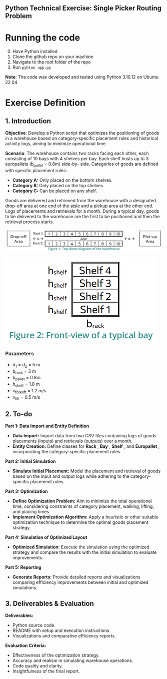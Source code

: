 ## Python Technical Exercise: Single Picker Routing Problem

# Running the code

0. Have Python installed
1. Clone the github repo on your machine
2. Navigate to the root folder of the repo
3. Run `pyhton app.py`

**Note**: The code was developed and tested using Python 3.10.12 on Ubuntu 22.04

# Exercise Definition

## 1. Introduction

**Objective**: Develop a Python script that optimizes the positioning of goods in a
warehouse based on category-specific placement rules and historical activity logs,
aiming to minimize operational time.

**Scenario**: The warehouse contains two racks facing each other, each consisting of 10
bays with 4 shelves per bay. Each shelf hosts up to 3 europallets (b<sub>pallet</sub> = 0.8m) side-by-
side. Categories of goods are defined with specific placement rules:

- **Category A:** Only placed on the bottom shelves.
- **Category B:** Only placed on the top shelves.
- **Category C:** Can be placed on any shelf.

Goods are delivered and retrieved from the warehouse with a designated drop-off area
at one end of the aisle and a pickup area at the other end. Logs of placements and
retrievals for a month. During a typical day, goods to be delivered to the warehouse are
the first to be positioned and then the retrieval process starts.

![Top-down diagram of the warehouse](static/img/figure1.png)

![Front-view of a typical bay](static/img/figure2.png)

### Parameters

- d<sub>1</sub> = d<sub>2</sub> = 5 m
- b<sub>rack</sub> = 3 m
- b<sub>pallet</sub> = 0.8m
- h<sub>shelf</sub> = 1.8 m
- v<sub>forklift</sub> = 1.2 m/s
- v<sub>lift</sub> = 0.5 m/s 


## 2. To-do

**Part 1: Data Import and Entity Definition**

- **Data Import:** Import data from two CSV files containing logs of goods
    placements (inputs) and retrievals (outputs) over a month.
- **Entity Creation:** Define classes for **Rack** , **Bay** , **Shelf** , and **Europallet** ,
    incorporating the category-specific placement rules.

**Part 2: Initial Simulation**

- **Simulate Initial Placement:** Model the placement and retrieval of goods based
    on the input and output logs while adhering to the category-specific
    placement rules.

**Part 3: Optimization**

- **Define Optimization Problem:** Aim to minimize the total operational time,
    considering constraints of category placement, walking, lifting, and placing
    times.
- **Implement Optimization Algorithm:** Apply a heuristic or other suitable
    optimization technique to determine the optimal goods placement strategy.

**Part 4: Simulation of Optimized Layout**

- **Optimized Simulation:** Execute the simulation using the optimized strategy
    and compare the results with the initial simulation to evaluate improvements.

**Part 5: Reporting**

- **Generate Reports:** Provide detailed reports and visualizations comparing
    efficiency improvements between initial and optimized simulations.

## 3. Deliverables & Evaluation

**Deliverables:**

- Python source code.
- README with setup and execution instructions.
- Visualizations and comparative efficiency reports.

**Evaluation Criteria:**

- Effectiveness of the optimization strategy.
- Accuracy and realism in simulating warehouse operations.
- Code quality and clarity.
- Insightfulness of the final report.


